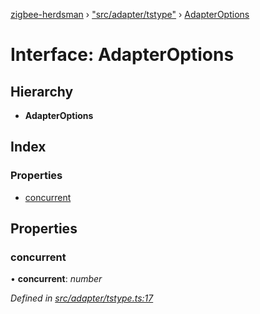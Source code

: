 [zigbee-herdsman](../README.md) › ["src/adapter/tstype"](../modules/_src_adapter_tstype_.md) › [AdapterOptions](_src_adapter_tstype_.adapteroptions.md)

# Interface: AdapterOptions

## Hierarchy

* **AdapterOptions**

## Index

### Properties

* [concurrent](_src_adapter_tstype_.adapteroptions.md#concurrent)

## Properties

###  concurrent

• **concurrent**: *number*

*Defined in [src/adapter/tstype.ts:17](https://github.com/Koenkk/zigbee-herdsman/blob/master/src/src/adapter/tstype.ts#L17)*
